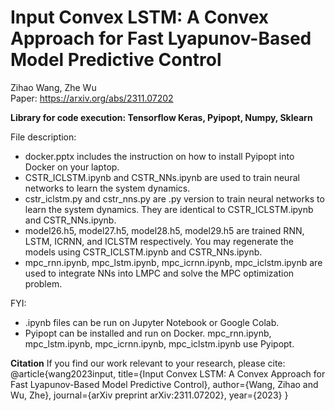 # Input Convex LSTM: A Convex Approach for Fast Lyapunov-Based Model Predictive Control
Zihao Wang, Zhe Wu </br>
Paper: https://arxiv.org/abs/2311.07202 </br>

**Library for code execution: Tensorflow Keras, Pyipopt, Numpy, Sklearn** </br>

File description:
* docker.pptx includes the instruction on how to install Pyipopt into Docker on your laptop. </br>
* CSTR_ICLSTM.ipynb and CSTR_NNs.ipynb are used to train neural networks to learn the system dynamics. </br>
* cstr_iclstm.py and cstr_nns.py are .py version to train neural networks to learn the system dynamics. They are identical to CSTR_ICLSTM.ipynb and CSTR_NNs.ipynb. </br>
* model26.h5, model27.h5, model28.h5, model29.h5 are trained RNN, LSTM, ICRNN, and ICLSTM respectively. You may regenerate the models using CSTR_ICLSTM.ipynb and CSTR_NNs.ipynb. <br>
* mpc_rnn.ipynb, mpc_lstm.ipynb, mpc_icrnn.ipynb, mpc_iclstm.ipynb are used to integrate NNs into LMPC and solve the MPC optimization problem.

FYI:
* .ipynb files can be run on Jupyter Notebook or Google Colab.
* Pyipopt can be installed and run on Docker. mpc_rnn.ipynb, mpc_lstm.ipynb, mpc_icrnn.ipynb, mpc_iclstm.ipynb use Pyipopt.

**Citation**
If you find our work relevant to your research, please cite:
@article{wang2023input,
  title={Input Convex LSTM: A Convex Approach for Fast Lyapunov-Based Model Predictive Control},
  author={Wang, Zihao and Wu, Zhe},
  journal={arXiv preprint arXiv:2311.07202},
  year={2023}
}
